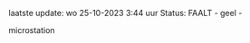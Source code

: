 laatste update: 
wo 25-10-2023  3:44   uur 
Status: FAALT - geel - 
<div class="service Y">microstation</div>